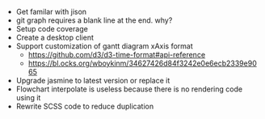 - Get familar with jison
- git graph requires a blank line at the end. why?
- Setup code coverage
- Create a desktop client
- Support customization of gantt diagram xAxis format
    - https://github.com/d3/d3-time-format#api-reference
    - https://bl.ocks.org/wboykinm/34627426d84f3242e0e6ecb2339e9065
- Upgrade jasmine to latest version or replace it
- Flowchart interpolate is useless because there is no rendering code using it
- Rewrite SCSS code to reduce duplication
